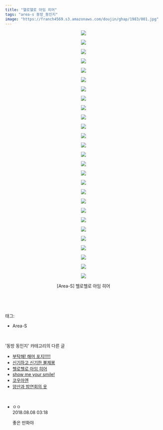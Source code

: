 ```yaml
---
title: "헬로헬로 아임 히어"
tags: "area-s 동방_동인지"
image: "https://franch4569.s3.amazonaws.com/doujin/ghap/1983/001.jpg"
---
```

<div class="article">
<p style="text-align: center; clear: none; float: none;"><img src="{{ site.imgserver2 }}/ghap/1983/001.jpg"/></p>
<p style="text-align: center; clear: none; float: none;"><img src="{{ site.imgserver2 }}/ghap/1983/002.jpg"/></p>
<p style="text-align: center; clear: none; float: none;"><img src="{{ site.imgserver2 }}/ghap/1983/003.jpg"/></p>
<p style="text-align: center; clear: none; float: none;"><img src="{{ site.imgserver2 }}/ghap/1983/004.jpg"/></p>
<p style="text-align: center; clear: none; float: none;"><img src="{{ site.imgserver2 }}/ghap/1983/005.jpg"/></p>
<p style="text-align: center; clear: none; float: none;"><img src="{{ site.imgserver2 }}/ghap/1983/006.jpg"/></p>
<p style="text-align: center; clear: none; float: none;"><img src="{{ site.imgserver2 }}/ghap/1983/007.jpg"/></p>
<p style="text-align: center; clear: none; float: none;"><img src="{{ site.imgserver2 }}/ghap/1983/008.jpg"/></p>
<p style="text-align: center; clear: none; float: none;"><img src="{{ site.imgserver2 }}/ghap/1983/009.jpg"/></p>
<p style="text-align: center; clear: none; float: none;"><img src="{{ site.imgserver2 }}/ghap/1983/010.jpg"/></p>
<p style="text-align: center; clear: none; float: none;"><img src="{{ site.imgserver2 }}/ghap/1983/011.jpg"/></p>
<p style="text-align: center; clear: none; float: none;"><img src="{{ site.imgserver2 }}/ghap/1983/012.jpg"/></p>
<p style="text-align: center; clear: none; float: none;"><img src="{{ site.imgserver2 }}/ghap/1983/013.jpg"/></p>
<p style="text-align: center; clear: none; float: none;"><img src="{{ site.imgserver2 }}/ghap/1983/014.jpg"/></p>
<p style="text-align: center; clear: none; float: none;"><img src="{{ site.imgserver2 }}/ghap/1983/015.jpg"/></p>
<p style="text-align: center; clear: none; float: none;"><img src="{{ site.imgserver2 }}/ghap/1983/016.jpg"/></p>
<p style="text-align: center; clear: none; float: none;"><img src="{{ site.imgserver2 }}/ghap/1983/017.jpg"/></p>
<p style="text-align: center; clear: none; float: none;"><img src="{{ site.imgserver2 }}/ghap/1983/018.jpg"/></p>
<p style="text-align: center; clear: none; float: none;"><img src="{{ site.imgserver2 }}/ghap/1983/019.jpg"/></p>
<p style="text-align: center; clear: none; float: none;"><img src="{{ site.imgserver2 }}/ghap/1983/020.jpg"/></p>
<p style="text-align: center; clear: none; float: none;"><img src="{{ site.imgserver2 }}/ghap/1983/021.jpg"/></p>
<p style="text-align: center; clear: none; float: none;"><img src="{{ site.imgserver2 }}/ghap/1983/022.jpg"/></p>
<p style="text-align: center; clear: none; float: none;"><img src="{{ site.imgserver2 }}/ghap/1983/023.jpg"/></p>
<p style="text-align: center; clear: none; float: none;"><img src="{{ site.imgserver2 }}/ghap/1983/024.jpg"/></p>
<p style="text-align: center; clear: none; float: none;"><img src="{{ site.imgserver2 }}/ghap/1983/025.jpg"/></p>
<p style="text-align: center; clear: none; float: none;"><img src="{{ site.imgserver2 }}/ghap/1983/026.jpg"/></p>
<p style="text-align: center; clear: none; float: none;"><img src="{{ site.imgserver2 }}/ghap/1983/027.jpg"/></p>
<p style="text-align: center; clear: none; float: none;">[Area-S] 헬로헬로 아임 히어</p>
<p><br/></p>
</div><br/>
<div class="tagTrail">
<p>태그: </p>
<ul>
<li>Area-S</li>
</ul>
</div><br/>
<div class="another">
<p>'동방 동인지' 카테고리의 다른 글</p>
<ul>
<li><a href="/ghap_1986">부탁해! 해머 포지!!!!!</a></li>
<li><a href="/ghap_1985">신기하고 신기한 불제봉</a></li>
<li><a href="/ghap_1983">헬로헬로 아임 히어</a></li>
<li><a href="/ghap_1982">show me your smile!</a></li>
<li><a href="/ghap_1981">코우마엔</a></li>
<li><a href="/ghap_1980">양산과 밤연회의 옷</a></li>
</ul>
</div><br/>
<div class="cb_module cb_fluid">
<div class="cb_wrt cb_profile">
<div class="comment">
<ul>
<li class="cb_thumb_off" id="comment15303076">
<div class="cb_comment_area">
<div class="cb_info_area">
<div class="cb_section">
<span class="cb_nick_name">ㅇㅇ</span>
</div>
<div class="cb_section">
<span class="cb_date">2018.08.08 03:18 </span>
</div>
</div>
<div class="cb_dsc_comment">
<p class="cb_dsc">
											좋은 만화야
										</p>
</div>
</div></li>
</ul>
</div>
</div><!-- commentList close -->
</div><br/>
